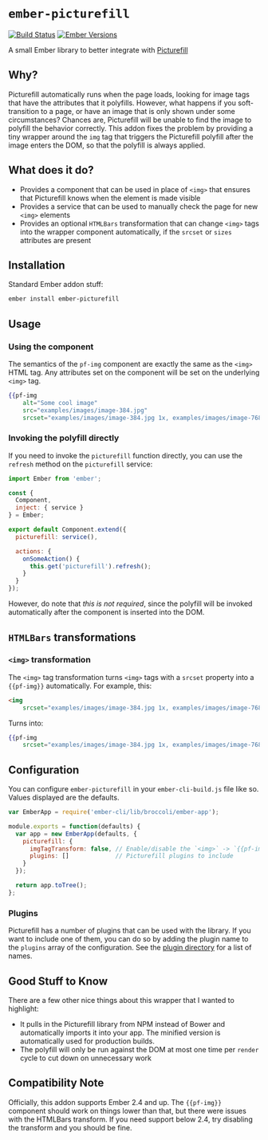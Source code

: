 # `ember-picturefill`

[![Build Status](https://travis-ci.org/alexlafroscia/ember-picturefill.svg?branch=master)](https://travis-ci.org/alexlafroscia/ember-picturefill) [![Ember Versions](https://embadge.io/v1/badge.svg?start=2.4.0)](#compatibility-note)

A small Ember library to better integrate with [Picturefill][picturefill]

## Why?

Picturefill automatically runs when the page loads, looking for image tags that have the attributes that it polyfills.  However, what happens if you soft-transition to a page, or have an image that is only shown under some circumstances?  Chances are, Picturefill will be unable to find the image to polyfill the behavior correctly.  This addon fixes the problem by providing a tiny wrapper around the `img` tag that triggers the Picturefill polyfill after the image enters the DOM, so that the polyfill is always applied.

## What does it do?

- Provides a component that can be used in place of `<img>` that ensures that Picturefill knows when the element is made visible
- Provides a service that can be used to manually check the page for new `<img>` elements
- Provides an optional `HTMLBars` transformation that can change `<img>` tags into the wrapper component automatically, if the `srcset` or `sizes` attributes are present

## Installation

Standard Ember addon stuff:

```bash
ember install ember-picturefill
```

## Usage

### Using the component

The semantics of the `pf-img` component are exactly the same as the `<img>` HTML tag. Any attributes set on the component will be set on the underlying `<img>` tag.

```hbs
{{pf-img
    alt="Some cool image"
    src="examples/images/image-384.jpg"
    srcset="examples/images/image-384.jpg 1x, examples/images/image-768.jpg 2x"}}
```

### Invoking the polyfill directly

If you need to invoke the `picturefill` function directly, you can use the `refresh` method on the `picturefill` service:

```javascript
import Ember from 'ember';

const {
  Component,
  inject: { service }
} = Ember;

export default Component.extend({
  picturefill: service(),

  actions: {
    onSomeAction() {
      this.get('picturefill').refresh();
    }
  }
});
```

However, do note that *this is not required*, since the polyfill will be invoked automatically after the component is inserted into the DOM.

## `HTMLBars` transformations

### `<img>` transformation

The `<img>` tag transformation turns `<img>` tags with a `srcset` property into a `{{pf-img}}` automatically.  For example, this:

```html
<img
    srcset="examples/images/image-384.jpg 1x, examples/images/image-768.jpg 2x" />
```

Turns into:

```hbs
{{pf-img
    srcset="examples/images/image-384.jpg 1x, examples/images/image-768.jpg 2x"}}
```

## Configuration

You can configure `ember-picturefill` in your `ember-cli-build.js` file like so. Values displayed are the defaults.

```javascript
var EmberApp = require('ember-cli/lib/broccoli/ember-app');

module.exports = function(defaults) {
  var app = new EmberApp(defaults, {
    picturefill: {
      imgTagTransform: false, // Enable/disable the `<img>` -> `{{pf-img}}` transform
      plugins: []             // Picturefill plugins to include
    }
  });

  return app.toTree();
};
```

### Plugins

Picturefill has a number of plugins that can be used with the library. If you want to include one of them, you can do so by adding the plugin name to the `plugins` array of the configuration. See the [plugin directory][picturefill-plugins] for a list of names.

## Good Stuff to Know

There are a few other nice things about this wrapper that I wanted to highlight:

- It pulls in the Picturefill library from NPM instead of Bower and automatically imports it into your app.  The minified version is automatically used for production builds.
- The polyfill will only be run against the DOM at most one time per `render` cycle to cut down on unnecessary work

## Compatibility Note

Officially, this addon supports Ember 2.4 and up.  The `{{pf-img}}` component should work on things lower than that, but there were issues with the HTMLBars transform.  If you need support below 2.4, try disabling the transform and you should be fine.

[picturefill]: https://github.com/scottjehl/picturefill
[picturefill-plugins]: https://github.com/scottjehl/picturefill/tree/master/dist/plugins
